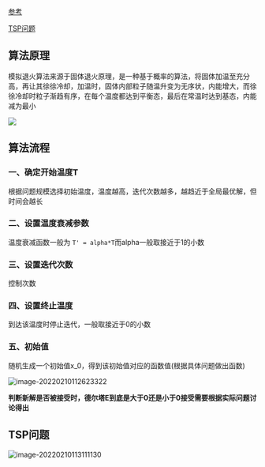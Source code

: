 

[参考](https://www.cnblogs.com/autoloop/p/15169642.html)

[TSP问题](https://www.cnblogs.com/wenyehousheng/p/11486598.html#:~:text=%E6%A8%A1%E6%8B%9F%E9%80%80%E7%81%AB%E7%AE%97%E6%B3%95%EF%BC%88SA%EF%BC%89%E6%98%AF%E8%BE%83%E4%B8%BA%E5%B8%B8%E8%A7%81%E7%9A%84%E7%8E%B0%E4%BB%A3%E4%BC%98%E5%8C%96%E7%AE%97%E6%B3%95%E4%B9%8B%E4%B8%80%EF%BC%8C%E5%B8%B8%E7%94%A8%E4%BA%8E%E6%97%85%E8%A1%8C%E5%95%86%EF%BC%88TSP%EF%BC%89%E9%97%AE%E9%A2%98%E4%B8%AD%E3%80%82.%20%E6%95%B0%E5%AD%A6%E5%BB%BA%E6%A8%A1%E9%87%8C%E5%AD%A6%E7%94%9F%E4%BB%AC%E5%B8%B8%E5%B8%B8%E4%BD%BF%E7%94%A8%E8%AF%A5%E7%AE%97%E6%B3%95%EF%BC%8C%E7%94%9A%E8%87%B3%E6%98%AF%E4%B8%BA%E4%BA%86%E4%BD%BF%E7%94%A8%E8%BF%99%E4%B8%AA%E7%AE%97%E6%B3%95%E8%80%8C%E4%BD%BF%E7%94%A8%E8%BF%99%E4%B8%AA%E7%AE%97%E6%B3%95%EF%BC%8C%E8%AE%A9%E8%AF%84%E5%A7%94%E8%80%81%E5%B8%88%E4%BB%AC%E5%AE%A1%E7%BE%8E%E7%96%B2%E5%8A%B3%E3%80%82.%20%E8%AF%84%E5%A7%94%E8%80%81%E5%B8%88%E6%98%8E%E7%A1%AE%E8%A1%A8%E6%98%8E%E4%BD%BF%E7%94%A8%E6%89%80%E8%B0%93%22%E7%A5%9E%E7%AE%97%E6%B3%95%22%EF%BC%88%E7%A5%9E%E7%BB%8F%E7%BD%91%E7%BB%9C%EF%BC%8C%E6%A8%A1%E6%8B%9F%E9%80%80%E7%81%AB%EF%BC%8C%E9%81%97%E4%BC%A0%E7%AE%97%E6%B3%95%E7%AD%89%E7%AD%89%EF%BC%89%E8%80%8C%E8%BF%87%E4%BA%8E%E7%89%B5%E5%BC%BA%E8%80%85%E6%8B%BF%E4%B8%8D%E4%BA%86%E9%AB%98%E5%88%86%EF%BC%88%E8%A7%81%EF%BC%9A,http%3A%2F%2Fspecial.univs.cn%2Fservice%2Fjianmo%2Fsxjmyw%2F2018%2F1128%2F1187951_15.shtml%20%EF%BC%89%E3%80%82.%20%E5%B8%8C%E6%9C%9B%E5%A4%A7%E5%AE%B6%E4%B8%8D%E8%A6%81%E8%A7%89%E5%BE%97%E5%AE%83%E5%90%8D%E8%AF%8D%E9%AB%98%E7%BA%A7%E5%B0%B1%E8%AE%A4%E4%B8%BA%E5%AE%83%E8%83%BD%E5%90%B8%E5%BC%95%E8%AF%84%E5%A7%94%E7%9C%BC%E7%9D%9B%EF%BC%8C%E8%AF%84%E5%A7%94%E6%AF%95%E7%AB%9F%E6%98%AF%E6%95%99%E6%8E%88%EF%BC%8C%E4%B8%8D%E5%8F%AF%E8%83%BD%E8%A2%AB%E5%87%A0%E4%B8%AA%E5%90%8D%E8%AF%8D%E5%94%AC%E4%BD%8F%E3%80%82.)



## 算法原理

模拟退火算法来源于固体退火原理，是一种基于概率的算法，将固体加温至充分高，再让其徐徐冷却，加温时，固体内部粒子随温升变为无序状，内能增大，而徐徐冷却时粒子渐趋有序，在每个温度都达到平衡态，最后在常温时达到基态，内能减为最小

![](https://github.com/Chikie920/Mark/tree/main/Sources/images_math/image-20220210111853255.png)



## 算法流程



### 一、确定开始温度T

根据问题规模选择初始温度，温度越高，迭代次数越多，越趋近于全局最优解，但时间会越长



### 二、设置温度衰减参数

温度衰减函数一般为 `T' = alpha*T`而alpha一般取接近于1的小数



### 三、设置迭代次数

控制次数



### 四、设置终止温度

到达该温度时停止迭代，一般取接近于0的小数



### 五、初始值

随机生成一个初始值x_0，得到该初始值对应的函数值(根据具体问题做出函数)

![image-20220210112623322](https://github.com/Chikie920/Mark/tree/main/Sources/images_math/image-20220210112623322.png)

**判断新解是否被接受时，德尔塔E到底是大于0还是小于0接受需要根据实际问题讨论得出**





## TSP问题

![image-20220210113111130](https://github.com/Chikie920/Mark/tree/main/Sources/images_math/image-20220210113111130.png)

